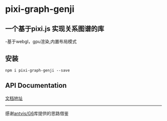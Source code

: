 # pixi-graph-genji

## 一个基于pixi.js 实现关系图谱的库
-基于webgl，gpu渲染,内置布局模式


## 安装
```shell
npm i pixi-graph-genji --save
```

## API Documentation
[文档地址](https://724493602.github.io/docs/)
___
感谢[antvis/G6](https://github.com/antvis/G6)库提供的思路借鉴